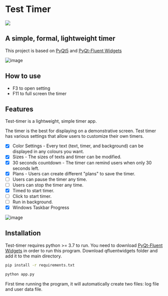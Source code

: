 # Test Timer
<div>
  <a href="https://github.com/BradleyBao/test-timer/releases/latest">
    <img src="https://img.shields.io/github/v/tag/BradleyBao/test-timer?label=ver&style=for-the-badge">
  </a>
</div> 

## A simple, formal, lightweight timer

This project is based on [PyQt5](https://www.riverbankcomputing.com/software/pyqt/) and [PyQt-Fluent Widgets](https://github.com/zhiyiYo/PyQt-Fluent-Widgets) 

![image](https://github.com/BradleyBao/test-timer/assets/80588549/6107d390-1c82-4b32-bb5a-0d6e0e36ce65)


## How to use

- F3 to open setting 
- F11 to full screen the timer 

## Features

Test-timer is a lightweight, simple timer app. 

The timer is the best for displaying on a demonstrative screen. 
Test timer has various settings that allow users to customize their own timers. 


- [x] Color Settings - Every text (text, timer, and background) can be displayed in any colours you want. 
- [x] Sizes - The sizes of texts and timer can be modified. 
- [x] 30 seconds countdown - The timer can remind users when only 30 seconds left. 
- [x] Plans - Users can create different "plans" to save the timer.
- [ ] Users can pause the timer any time.
- [ ] Users can stop the timer any time.
- [x] Timed to start timer.
- [ ] Click to start timer.
- [ ] Run in background.
- [x] Windows Taskbar Progress

![image](https://github.com/BradleyBao/test-timer/assets/80588549/844ed9e5-15ac-4d68-af4a-c3ada6e11776)


## Installation

Test-timer requires python >= 3.7 to run. 
You need to download [PyQt-Fluent Widgets](https://github.com/zhiyiYo/PyQt-Fluent-Widgets) in order to run this program. 
Download qfluentwidgets folder and add it to the main directory.  

```cmd
pip install -r requirements.txt
```
```cmd
python app.py 
```

First time running the program, it will automatically create two files: log file and user data file. 
